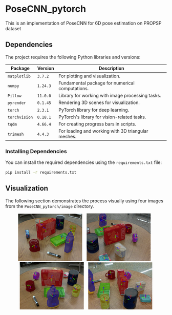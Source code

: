 # PoseCNN_pytorch
This is an implementation of PoseCNN for 6D pose estimation on PROPSP dataset
## Dependencies

The project requires the following Python libraries and versions:

| Package       | Version    | Description                                         |
|---------------|------------|-----------------------------------------------------|
| `matplotlib`  | `3.7.2`    | For plotting and visualization.                     |
| `numpy`       | `1.24.3`   | Fundamental package for numerical computations.     |
| `Pillow`      | `11.0.0`   | Library for working with image processing tasks.    |
| `pyrender`    | `0.1.45`   | Rendering 3D scenes for visualization.              |
| `torch`       | `2.3.1`    | PyTorch library for deep learning.                  |
| `torchvision` | `0.18.1`   | PyTorch's library for vision-related tasks.         |
| `tqdm`        | `4.66.4`   | For creating progress bars in scripts.              |
| `trimesh`     | `4.4.3`    | For loading and working with 3D triangular meshes.  |

### Installing Dependencies

You can install the required dependencies using the `requirements.txt` file:

```bash
pip install -r requirements.txt

```
## Visualization

The following section demonstrates the process visually using four images from the `PoseCNN_pytorch/image` directory.

<div align="center">
    <img src="image/6d1.png" width="200px" style="margin-right: 10px;">
    <img src="image/6d2.png" width="200px" style="margin-right: 10px;">
    <img src="image/6d3.png" width="200px" style="margin-right: 10px;">
    <img src="image/6d4.png" width="200px">
</div>



